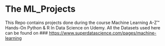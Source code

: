 # The ML_Projects
This Repo contains projects done during the course Machine Learning A-Z™ Hands-On Python & R In Data Science on Udemy.
All the Datasets used here can be found on ### https://www.superdatascience.com/pages/machine-learning
